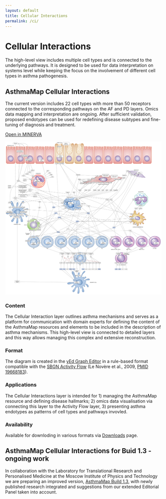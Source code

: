 ```yaml
---
layout: default
title: Cellular Interactions
permalink: /ci/
---
```


# Cellular Interactions

The high-level view includes multiple cell types and is connected to the underlying pathways. It is designed to be used for data interpretation on systems level while keeping the focus on the involvement of different cell types in asthma pathogenesis.  

## AsthmaMap Cellular Interactions

The current version includes 22 cell types with more than 50 receptors connected to the corresponding pathways on the AF and PD layers. Omics data mapping and interpretation are ongoing. After sufficient validation, proposed endotypes can be used for redefining disease subtypes and fine-tuning of diagnosis and treatment.  

<!--![](/images/ci/AsthmaMapCI-V1.1.png)-->

<a href="https://asthma.uni.lu/minerva/" target="_blank">Open in MINERVA</a> &nbsp; &nbsp;
<!--[GraphML](/images/ci/AsthmaMapCI-V1.1.graphml) &nbsp; &nbsp;
[PDF](/images/ci/AsthmaMapCI-V1.1.pdf) &nbsp; &nbsp;
[PNG](/images/ci/AsthmaMapCI-V1.1.png) &nbsp; &nbsp;
[SVG](/images/ci/AsthmaMapCI-V1.1.svg)-->

<a href="/images/ci/AsthmaMapCI-V1.1.svg"><img src="/images/ci/AsthmaMapCI-V1.1.png"/></a>

### Content

The Cellular Interaction layer outlines asthma mechanisms and serves as a platform for communication with domain experts for defining the content of the AsthmaMap resources and elements to be included in the description of asthma mechanisms. This high-level view is connected to detailed layers and this way allows managing this complex and extensive reconstruction.

### Format

The diagram is created in the [yEd Graph Editor](https://www.yworks.com/products/yed#) in a rule-based format compatible with the [SBGN Activity Flow](http://sbgn.org/) (Le Novère et al., 2009, [PMID 19668183](https://www.ncbi.nlm.nih.gov/pubmed/19668183)).

### Applications

The Cellular Interactions layer is intended for 1) managing the AsthmaMap resource and defining disease hallmarks; 2) omics data visualisation via connecting this layer to the Activity Flow layer, 3) presenting asthma endotypes as patterns of cell types and pathways invovled.

### Availability

Available for downloding in various formats via [Downloads](/downloads/) page.

## AsthmaMap Cellular Interactions for Buid 1.3 - ongoing work

In collaboration with the Laboratory for Translational Research and Personalised Medicine at the Moscow Institute of Physics and Technology we are preparing an improved version, [AsthmaMap Build 1.3](/ci3/), with newly published research integrated and suggestions from our extended Editorial Panel taken into account.  
